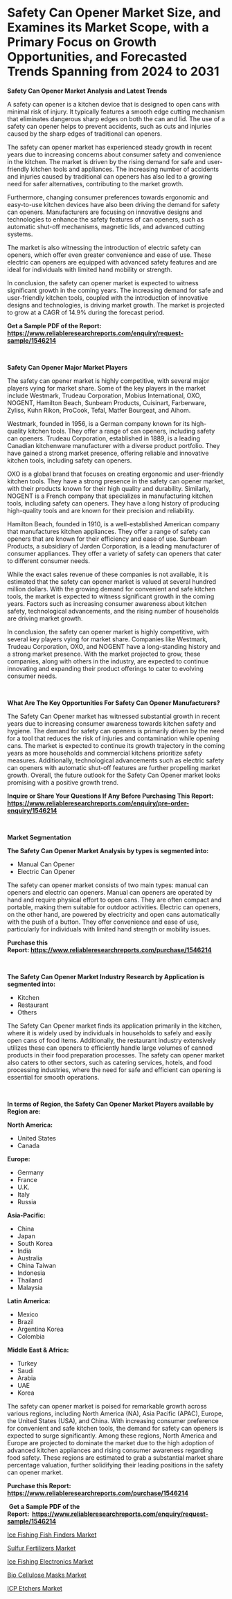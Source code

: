 <p><h1>Safety Can Opener Market Size, and Examines its Market Scope, with a Primary Focus on Growth Opportunities, and Forecasted Trends Spanning from 2024 to 2031</h1></p><p><strong>Safety Can Opener Market Analysis and Latest Trends</strong></p>
<p><p>A safety can opener is a kitchen device that is designed to open cans with minimal risk of injury. It typically features a smooth edge cutting mechanism that eliminates dangerous sharp edges on both the can and lid. The use of a safety can opener helps to prevent accidents, such as cuts and injuries caused by the sharp edges of traditional can openers.</p><p>The safety can opener market has experienced steady growth in recent years due to increasing concerns about consumer safety and convenience in the kitchen. The market is driven by the rising demand for safe and user-friendly kitchen tools and appliances. The increasing number of accidents and injuries caused by traditional can openers has also led to a growing need for safer alternatives, contributing to the market growth.</p><p>Furthermore, changing consumer preferences towards ergonomic and easy-to-use kitchen devices have also been driving the demand for safety can openers. Manufacturers are focusing on innovative designs and technologies to enhance the safety features of can openers, such as automatic shut-off mechanisms, magnetic lids, and advanced cutting systems.</p><p>The market is also witnessing the introduction of electric safety can openers, which offer even greater convenience and ease of use. These electric can openers are equipped with advanced safety features and are ideal for individuals with limited hand mobility or strength.</p><p>In conclusion, the safety can opener market is expected to witness significant growth in the coming years. The increasing demand for safe and user-friendly kitchen tools, coupled with the introduction of innovative designs and technologies, is driving market growth. The market is projected to grow at a CAGR of 14.9% during the forecast period.</p></p>
<p><strong>Get a Sample PDF of the Report:&nbsp; <a href="https://www.reliableresearchreports.com/enquiry/request-sample/1546214">https://www.reliableresearchreports.com/enquiry/request-sample/1546214</a></strong></p>
<p>&nbsp;</p>
<p><strong>Safety Can Opener Major Market Players</strong></p>
<p><p>The safety can opener market is highly competitive, with several major players vying for market share. Some of the key players in the market include Westmark, Trudeau Corporation, Mobius International, OXO, NOGENT, Hamilton Beach, Sunbeam Products, Cuisinart, Farberware, Zyliss, Kuhn Rikon, ProCook, Tefal, Matfer Bourgeat, and Aihom.</p><p>Westmark, founded in 1956, is a German company known for its high-quality kitchen tools. They offer a range of can openers, including safety can openers. Trudeau Corporation, established in 1889, is a leading Canadian kitchenware manufacturer with a diverse product portfolio. They have gained a strong market presence, offering reliable and innovative kitchen tools, including safety can openers.</p><p>OXO is a global brand that focuses on creating ergonomic and user-friendly kitchen tools. They have a strong presence in the safety can opener market, with their products known for their high quality and durability. Similarly, NOGENT is a French company that specializes in manufacturing kitchen tools, including safety can openers. They have a long history of producing high-quality tools and are known for their precision and reliability.</p><p>Hamilton Beach, founded in 1910, is a well-established American company that manufactures kitchen appliances. They offer a range of safety can openers that are known for their efficiency and ease of use. Sunbeam Products, a subsidiary of Jarden Corporation, is a leading manufacturer of consumer appliances. They offer a variety of safety can openers that cater to different consumer needs.</p><p>While the exact sales revenue of these companies is not available, it is estimated that the safety can opener market is valued at several hundred million dollars. With the growing demand for convenient and safe kitchen tools, the market is expected to witness significant growth in the coming years. Factors such as increasing consumer awareness about kitchen safety, technological advancements, and the rising number of households are driving market growth.</p><p>In conclusion, the safety can opener market is highly competitive, with several key players vying for market share. Companies like Westmark, Trudeau Corporation, OXO, and NOGENT have a long-standing history and a strong market presence. With the market projected to grow, these companies, along with others in the industry, are expected to continue innovating and expanding their product offerings to cater to evolving consumer needs.</p></p>
<p>&nbsp;</p>
<p><strong>What Are The Key Opportunities For Safety Can Opener Manufacturers?</strong></p>
<p><p>The Safety Can Opener market has witnessed substantial growth in recent years due to increasing consumer awareness towards kitchen safety and hygiene. The demand for safety can openers is primarily driven by the need for a tool that reduces the risk of injuries and contamination while opening cans. The market is expected to continue its growth trajectory in the coming years as more households and commercial kitchens prioritize safety measures. Additionally, technological advancements such as electric safety can openers with automatic shut-off features are further propelling market growth. Overall, the future outlook for the Safety Can Opener market looks promising with a positive growth trend.</p></p>
<p><strong>Inquire or Share Your Questions If Any Before Purchasing This Report: <a href="https://www.reliableresearchreports.com/enquiry/pre-order-enquiry/1546214">https://www.reliableresearchreports.com/enquiry/pre-order-enquiry/1546214</a></strong></p>
<p>&nbsp;</p>
<p><strong>Market Segmentation</strong></p>
<p><strong>The Safety Can Opener Market Analysis by types is segmented into:</strong></p>
<p><ul><li>Manual Can Opener</li><li>Electric Can Opener</li></ul></p>
<p><p>The safety can opener market consists of two main types: manual can openers and electric can openers. Manual can openers are operated by hand and require physical effort to open cans. They are often compact and portable, making them suitable for outdoor activities. Electric can openers, on the other hand, are powered by electricity and open cans automatically with the push of a button. They offer convenience and ease of use, particularly for individuals with limited hand strength or mobility issues.</p></p>
<p><strong>Purchase this Report:&nbsp;<a href="https://www.reliableresearchreports.com/purchase/1546214">https://www.reliableresearchreports.com/purchase/1546214</a></strong></p>
<p>&nbsp;</p>
<p><strong>The Safety Can Opener Market Industry Research by Application is segmented into:</strong></p>
<p><ul><li>Kitchen</li><li>Restaurant</li><li>Others</li></ul></p>
<p><p>The Safety Can Opener market finds its application primarily in the kitchen, where it is widely used by individuals in households to safely and easily open cans of food items. Additionally, the restaurant industry extensively utilizes these can openers to efficiently handle large volumes of canned products in their food preparation processes. The safety can opener market also caters to other sectors, such as catering services, hotels, and food processing industries, where the need for safe and efficient can opening is essential for smooth operations.</p></p>
<p>&nbsp;</p>
<p><strong>In terms of Region, the Safety Can Opener Market Players available by Region are:</strong></p>
<p>
    <p> <strong> North America: </strong>
        <ul>
            <li>United States</li>
            <li>Canada</li>
        </ul>
        </p> 
    <p> <strong> Europe: </strong>
        <ul>
            <li>Germany</li>
            <li>France</li>
            <li>U.K.</li>
            <li>Italy</li>
            <li>Russia</li>
        </ul>
        </p> 
    <p> <strong> Asia-Pacific: </strong>
        <ul>
            <li>China</li>
            <li>Japan</li>
            <li>South Korea</li>
            <li>India</li>
            <li>Australia</li>
            <li>China Taiwan</li>
            <li>Indonesia</li>
            <li>Thailand</li>
            <li>Malaysia</li>
        </ul>
        </p> 
    <p> <strong> Latin America: </strong>
        <ul>
            <li>Mexico</li>
            <li>Brazil</li>
            <li>Argentina Korea</li>
            <li>Colombia</li>
        </ul>
        </p> 
    <p> <strong> Middle East & Africa: </strong>
        <ul>
            <li>Turkey</li>
            <li>Saudi</li>
            <li>Arabia</li>
            <li>UAE</li>
            <li>Korea</li>
        </ul>
    </p>
    </p>
<p><p>The safety can opener market is poised for remarkable growth across various regions, including North America (NA), Asia Pacific (APAC), Europe, the United States (USA), and China. With increasing consumer preference for convenient and safe kitchen tools, the demand for safety can openers is expected to surge significantly. Among these regions, North America and Europe are projected to dominate the market due to the high adoption of advanced kitchen appliances and rising consumer awareness regarding food safety. These regions are estimated to grab a substantial market share percentage valuation, further solidifying their leading positions in the safety can opener market.</p></p>
<p><strong>Purchase this Report: <a href="https://www.reliableresearchreports.com/purchase/1546214">https://www.reliableresearchreports.com/purchase/1546214</a></strong></p>
<p>&nbsp;<strong>Get a Sample PDF of the Report:&nbsp;&nbsp;<a href="https://www.reliableresearchreports.com/enquiry/request-sample/1546214">https://www.reliableresearchreports.com/enquiry/request-sample/1546214</a></strong></p>
<p><strong></strong></p>
<p><p><a href="https://github.com/RickHolmes3/Market-Research-Report-List-2/blob/main/ice-fishing-fish-finders-market.md">Ice Fishing Fish Finders Market</a></p><p><a href="https://www.linkedin.com/pulse/sulfur-fertilizers-market-size-2023-2030-global-industrial-jw8he/">Sulfur Fertilizers Market</a></p><p><a href="https://github.com/GroverBarry/Market-Research-Report-List-2/blob/main/ice-fishing-electronics-market.md">Ice Fishing Electronics Market</a></p><p><a href="https://issuu.com/reportprime-2/docs/bio-cellulose-masks-market-size-2030.pptx">Bio Cellulose Masks Market</a></p><p><a href="https://issuu.com/reportprime-2/docs/icp-etchers-market-size-2030.pptx">ICP Etchers Market</a></p></p>